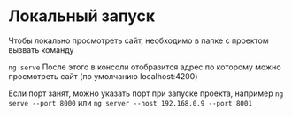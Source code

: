 # Локальный запуск

Чтобы локально просмотреть сайт, необходимо в папке с проектом вызвать команду

```ng serve```
После этого в консоли отобразится адрес по которому можно просмотреть сайт (по умолчанию localhost:4200)

Если порт занят, можно указать порт при запуске проекта, например
```ng serve --port 8000```
или
```ng server --host 192.168.0.9 --port 8001```
